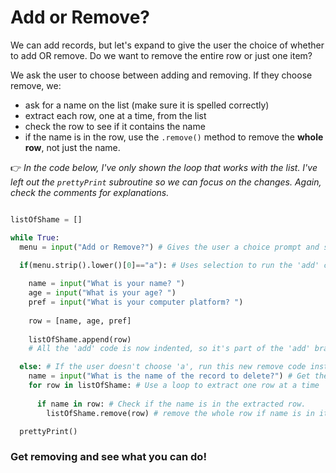 # Add or Remove?

We can add records, but let's expand to give the user the choice of whether to add OR remove. Do we want to remove the entire row or just one item?


We ask the user to choose between adding and removing. If they choose remove, we:
- ask for a name on the list (make sure it is spelled correctly)
- extract each row, one at a time, from the list
- check the row to see if it contains the name
- if the name is in the row, use the `.remove()` method to remove the **whole row**, not just the name.

👉 *In the code below, I've only shown the loop that works with the list.  I've left out the `prettyPrint` subroutine so we can focus on the changes. Again, check the comments for explanations.*

```python

listOfShame = [] 

while True: 
  menu = input("Add or Remove?") # Gives the user a choice prompt and stores their input.

  if(menu.strip().lower()[0]=="a"): # Uses selection to run the 'add' code if user inputs 'a'. I've "sanitized" the input here too.
    
    name = input("What is your name? ")
    age = input("What is your age? ")
    pref = input("What is your computer platform? ")
    
    row = [name, age, pref] 
  
    listOfShame.append(row) 
    # All the 'add' code is now indented, so it's part of the 'add' branch and will only run if the user enters 'a'.

  else: # If the user doesn't choose 'a', run this new remove code instead.
    name = input("What is the name of the record to delete?") # Get the input of a name
    for row in listOfShame: # Use a loop to extract one row at a time
      
      if name in row: # Check if the name is in the extracted row.
        listOfShame.remove(row) # remove the whole row if name is in it

  prettyPrint()
```



### Get removing and see what you can do!